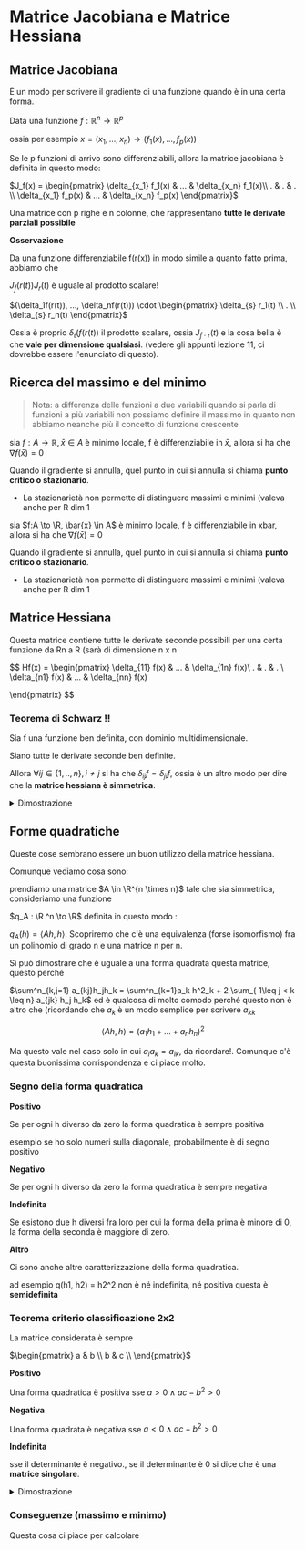 # Matrice Jacobiana e Matrice Hessiana

## Matrice Jacobiana

È un modo per scrivere il gradiente di una funzione quando è in una certa forma.

Data una funzione $f: \mathbb{R}^n \to \mathbb{R}^p$

ossia per esempio $x=(x_1,...,x_n) \to(f_1(x),...,f_p(x))$

Se le p funzioni di arrivo sono differenziabili, allora la matrice jacobiana è definita in questo modo:

$J_f(x) = \begin{pmatrix} \delta_{x_1} f_1(x) & ... & \delta_{x_n} f_1(x)\\ . & . & . \\ \delta_{x_1} f_p(x) & ... & \delta_{x_n} f_p(x) \end{pmatrix}$

Una matrice con p righe e n colonne, che rappresentano **tutte le derivate parziali possibile**

**Osservazione**

Da una funzione differenziabile f(r(x)) in modo simile a quanto fatto prima, abbiamo che 

$J_f(r(t)) J_r(t)$ è uguale al prodotto scalare!

$(\delta_1f(r(t)), ..., \delta_nf(r(t))) \cdot \begin{pmatrix} \delta_{s} r_1(t) \\ . \\ \delta_{s} r_n(t) \end{pmatrix}$

Ossia è proprio $\delta_t(f(r(t))$ il prodotto scalare, ossia $J_{f \cdot r}(t)$ e la cosa bella è che **vale per dimensione qualsiasi**. (vedere gli appunti lezione 11, ci dovrebbe essere l'enunciato di questo).


## Ricerca del massimo e del minimo

> Nota: a differenza delle funzioni a due variabili quando si parla di funzioni a più variabili non possiamo definire il massimo in quanto non abbiamo neanche più il concetto di funzione crescente

sia $f:A \to \mathbb{R}, \bar{x} \in A$ è minimo locale, f è differenziabile in $\bar{x}$, allora si ha che $\nabla f(\bar{x}) = 0$

Quando il gradiente si annulla, quel punto in cui si annulla si chiama **punto critico o stazionario**.

- La stazionarietà non permette di distinguere massimi e minimi (valeva anche per R dim 1


sia $f:A \to \R, \bar{x} \in A$ è minimo locale, f è differenziabile in xbar, allora si ha che $\nabla f(\bar{x}) = 0$

Quando il gradiente si annulla, quel punto in cui si annulla si chiama **punto critico o stazionario**.

- La stazionarietà non permette di distinguere massimi e minimi (valeva anche per R dim 1

## Matrice Hessiana

Questa matrice contiene tutte le derivate seconde possibili per una certa funzione da Rn a R (sarà di dimensione n x n

$$
Hf(x) = \begin{pmatrix}
\delta_{11} f(x) & ... & \delta_{1n} f(x)\\
. & . & . \\
\delta_{n1} f(x) & ... & \delta_{nn} f(x)

\end{pmatrix}
$$

### Teorema di Schwarz !!

Sia f una funzione ben definita, con dominio multidimensionale.

Siano tutte le derivate seconde ben definite.

Allora $\forall ij \in \{1,..,n\}, i \neq j$ si ha che $\delta_{ij}f = \delta_{ji}f$, ossia è un altro modo per dire che la **matrice hessiana è simmetrica**. 

<details>
<summary>
Dimostrazione
</summary>


l'idea principale è utilizzare qualcosa di simile alla differenziabilità per continuità e derivabilità parziale.
    
Considero 

$g(h) = f(x + h, y+h) + f(x, y) - f(x + h,y) - f(x, y + h)$

poi considero 

$u(t) = f(x + t, y+h) + f(x, y) - f(x + t,y) - f(x, y + h)$ e utilizzando lagrange due volte ottengo che 

$g(h) = \delta_{xy}f(x + ah, y + bh)h^2$

Lo faccio ancora per il simmetrico  (cioè costruendomi una funzione v(t) che vari a seconda della y e mi trovo che 

$g(h) = \delta_{yx}f(x + ah, y + bh)h^2$

Faccio il limite per h tendente a 0, dividendo per la stessa variabile, e trovo che sono esattamente uguali.

cioè 

$\lim_{h \to 0} \dfrac{\delta_{yx}f(x + ah, y + bh)h^2}{h^2} = \lim_{h \to 0} \delta_{yx}f(x + ah, y + bh)=  \delta_{yx}f(x,y)$  l'ultimo uguale è giustificabile per la continuità della funzione f (basta aprire e controllare 🙂).

</details>

## Forme quadratiche

Queste cose sembrano essere un buon utilizzo della matrice hessiana. 

Comunque vediamo cosa sono:

prendiamo una matrice $A \in \R^{n \times n}$ tale che sia simmetrica, consideriamo una funzione 

$q_A : \R ^n \to \R$ definita in questo modo : 

$q_A(h) =  \langle Ah, h\rangle$. Scopriremo che c'è una equivalenza (forse isomorfismo) fra un polinomio di grado n e una matrice n per n.

Si può dimostrare che è uguale a una forma quadrata questa matrice, questo perché

$\sum^n_{k,j=1} a_{kj}h_jh_k = \sum^n_{k=1}a_k h^2_k + 2 \sum_{ 1\leq j < k \leq n} a_{jk} h_j h_k$ ed è qualcosa di molto comodo perché questo non è altro che  (ricordando che $a_k$  è un modo semplice per scrivere $a_{kk}$

$$
\langle Ah, h\rangle = (a_1h_1 + ...+ a_nh_n)^2
$$

Ma questo vale nel caso solo in cui $a_ia_k = a_{ik}$, da ricordare!. Comunque c'è questa buonissima corrispondenza e ci piace molto.

### Segno della forma quadratica

**Positivo**

Se per ogni h diverso da zero la forma quadratica è sempre positiva 

esempio se ho solo numeri sulla diagonale, probabilmente è di segno positivo

**Negativo**

Se per ogni h diverso da zero la forma quadratica è sempre negativa

**Indefinita** 

Se esistono due h diversi fra loro per cui la forma della prima è minore di 0, la forma della seconda è maggiore di zero.

**Altro**

Ci sono anche altre caratterizzazione della forma quadratica. 

ad esempio q(h1, h2) = h2^2 non è né indefinita, né positiva questa è **semidefinita**

### Teorema criterio classificazione 2x2

La matrice considerata è sempre 

$\begin{pmatrix} a & b \\ b & c \\ \end{pmatrix}$

**Positivo** 

Una forma quadratica è positiva sse $a > 0 \land ac - b^2 > 0$

**Negativa**

Una forma quadrata è negativa sse  $a < 0 \land ac - b^2 > 0$

**Indefinita**

sse il determinante è negativo., se il determinante è 0 si dice che è una **matrice singolare**. 

    
<details>
<summary>
Dimostrazione
</summary>

vogliamo dimostrare un sse, andiamo per le due frecce.

$\implies$

Se pongo h = (1, 0) ottengo $a > 0$ quindi deve essere così altrimenti assurdo.

se pongo h = (h,1)  (nota questi due h sono diversi) ottengo $ah ^2 + 2bh + c$ che è sempre positivo quando il determinante è negativo, quindi verificato

$\impliedby$

Se $h_2 = 0$ ottengo $ah^2_1 > 0$ vero perché a > 0 e ho un quadrato in R 

Se $h_2 \neq 0$, allora raccogliendo un h2 e ponendo $e = \dfrac{h1}{h2}$, ottengo 

$q(h) = ae^2 + 2be + c > 0$ (già diviso per h2 alla seconda), prendendo il determinante ho che è $b^2 - ac$ , che è sempre minore di 0, quindi sempre vera.

</details>

### Conseguenze (massimo e minimo)

Questa cosa ci piace per calcolare


